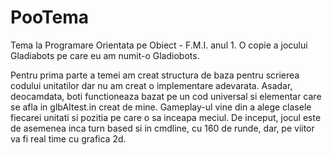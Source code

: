 # PooTema
Tema la Programare Orientata pe Obiect - F.M.I. anul 1. O copie a jocului Gladiabots pe care eu am numit-o Gladiobots.

Pentru prima parte a temei am creat structura de baza pentru scrierea codului unitatilor dar nu am creat o implementare adevarata. Asadar, deocamdata, boti functioneaza bazat pe un cod universal si elementar care se afla in glbAItest.in creat de mine. Gameplay-ul vine din a alege clasele fiecarei unitati si pozitia pe care o sa inceapa meciul. De inceput, jocul este de asemenea inca turn based si in cmdline, cu 160 de runde, dar, pe viitor va fi real time cu grafica 2d.
